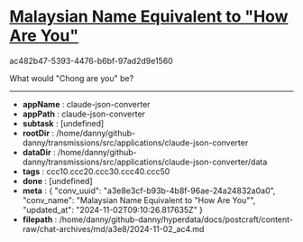# [Malaysian Name Equivalent to "How Are You"](https://claude.ai/chat/a3e8e3cf-b93b-4b8f-96ae-24a24832a0a0)

ac482b47-5393-4476-b6bf-97ad2d9e1560

What would "Chong are you" be?

---

* **appName** : claude-json-converter
* **appPath** : claude-json-converter
* **subtask** : [undefined]
* **rootDir** : /home/danny/github-danny/transmissions/src/applications/claude-json-converter
* **dataDir** : /home/danny/github-danny/transmissions/src/applications/claude-json-converter/data
* **tags** : ccc10.ccc20.ccc30.ccc40.ccc50
* **done** : [undefined]
* **meta** : {
  "conv_uuid": "a3e8e3cf-b93b-4b8f-96ae-24a24832a0a0",
  "conv_name": "Malaysian Name Equivalent to \"How Are You\"",
  "updated_at": "2024-11-02T09:10:26.817635Z"
}
* **filepath** : /home/danny/github-danny/hyperdata/docs/postcraft/content-raw/chat-archives/md/a3e8/2024-11-02_ac4.md